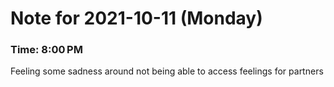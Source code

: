 # Note for 2021-10-11 (Monday)
### Time: 8:00 PM

Feeling some sadness around not being able to access feelings for partners
